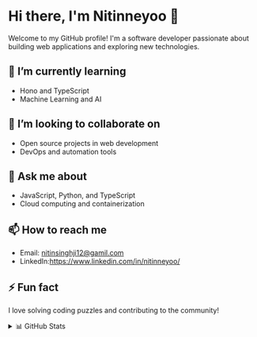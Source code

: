 # Hi there, I'm Nitinneyoo 👋

Welcome to my GitHub profile! I'm a software developer passionate about building web applications and exploring new technologies.

## 🌱 I’m currently learning
- Hono and TypeScript
- Machine Learning and AI

## 👯 I’m looking to collaborate on
- Open source projects in web development
- DevOps and automation tools

## 💬 Ask me about
- JavaScript, Python, and TypeScript
- Cloud computing and containerization

## 📫 How to reach me
- Email: nitinsinghji12@gamil.com
- LinkedIn:https://www.linkedin.com/in/nitinneyoo/

## ⚡ Fun fact
I love solving coding puzzles and contributing to the community!

<details>
  <summary>📊 GitHub Stats</summary>

  ![Nitinneyoo's GitHub stats](https://github-readme-stats.vercel.app/api?username=Nitinneyoo&show_icons=true&theme=radical)
</details>
